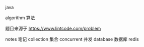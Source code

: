 java

algorithm 算法

题目来源于
https://www.lintcode.com/problem

notes 笔记
   collection 集合
   concurrent 并发
   database 数据库
   redis
